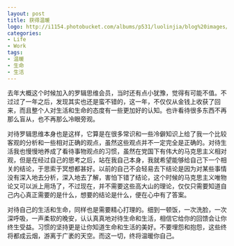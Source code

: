```yaml
---
layout: post
title: 获得温暖
logo: http://i1154.photobucket.com/albums/p531/luolinjia/blog%20images/7B4CD5677EC1_zpscdbb20e1.jpg
categories:
- Life
- Work
tags:
- 温暖
- 生命
- 生活
---
```


去年大概这个时候加入的罗辑思维会员，当时还有点小犹豫，觉得有可能不值。不过过了一年之后，发现其实也还是蛮不错的，这一年，不仅仅从金钱上收获了回来，而且整个人对生活和生命的态度有一些更加好的认知。也许看待很多东西不再那么盲从，也不再那么冷眼旁观。  

对待罗辑思维本身也是这样，它算是在很多常识和一些冷僻知识上给了我一个比较客观的分析和一些相对正确的观点，虽然这些观点并不一定完全是正确的。对待生活我也慢慢地养成了看待事物观点的习惯，虽然在党国下有伟大的马克思主义相对观，但是在经过自己的思考之后，站在我自己本身，我就希望能够给自己下一个相关的结论，于思索于冥想都甚好。以前的自己不会轻易去下结论是因为对某些事情没有深入地去分析，深入地去了解，害怕下错了结论，这个时候的马克思主义唯物论又可以派上用场了，不过现在，并不需要这些高大山的理论，仅仅只需要知道自己内心真正需要的是什么，想要的结论是什么，便在心中有了答案。  

对待自己的生活和生命，同样也是需要精心打理的。细到一顿饭，一次洗脸，一次深呼吸，一声柔软的晚安，认认真真地对待生命和生活，相信它给你的回馈会让你终生受益。习惯的坚持更是让你知道生命和生活的美好。不要埋怨和抱怨，这些终将都成云烟，游离于广袤的天空。而这一切，终将温暖你自己。

